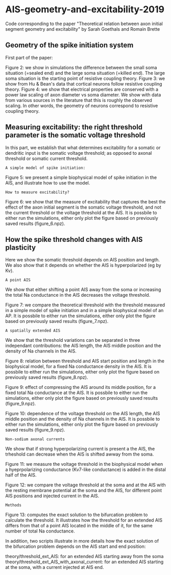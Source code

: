 # AIS-geometry-and-excitability-2019
Code corresponding to the paper "Theoretical relation between axon initial segment geometry and excitability" by Sarah Goethals and Romain Brette

## Geometry of the spike initiation system

First part of the paper:

Figure 2: we show in simulations the difference between the small soma situation (=sealed end) and
the large soma situation (=killed end). The large soma situation is the starting point of
resistive coupling theory.
Figure 3: we show from Hu & Bean's data that cortical neurons follow resistive coupling theory.
Figure 4: we show that electrical properties are conserved with a power law scaling
of axon diameter vs soma diameter. We show with data from various sources in the literature that this is roughly the
observed scaling. In other words, the geometry of neurons correspond to resistive coupling theory.

## Measuring excitability: the right threshold parameter is the somatic voltage threshold

In this part, we establish that what determines excitability for a somatic or dendritic input is
the somatic voltage threshold; as opposed to axonal threshold or somatic current threshold.

    A simple model of spike initiation:
Figure 5: we present a simple biophysical model of spike initiation in the AIS, and illustrate how to use the model.

    How to measure excitability?
Figure 6: we show that the measure of excitability that captures the best the effect of the axon initial segment is the somatic voltage threshold, 
and not the current threshold or the voltage threshold at the AIS. It is possbile to either run the simulations, 
either only plot the figure based on previously saved results (figure_6.npz).

## How the spike threshold changes with AIS plasticity

Here we show the somatic threshold depends on AIS position and length.
We also show that it depends on whether the AIS is hyperpolarized (eg by Kv).

    A point AIS

We show that either shifting a point AIS away from the soma or increasing the total Na conductance in the AIS decreases the voltage threshold.

Figure 7: we compare the theoretical threshold with the threshold measured in a simple model of spike initiation and in a simple biophysical model of an AP.
It is possbile to either run the simulations, either only plot the figure based on previously saved results (figure_7.npz).

    A spatially extended AIS

We show that the threshold variations can be separated in three independant contributions: 
the AIS length, the AIS middle position and the density of Na channels in the AIS.

Figure 8: relation between threshold and AIS start position and length in the biophysical model, for a fixed Na conductance density in the AIS. 
It is possbile to either run the simulations, either only plot the figure based on previously saved results (figure_8.npz).

Figure 9: effect of compressing the AIS around its middle position, for a fixed total Na conductance at the AIS. 
It is possbile to either run the simulations, either only plot the figure based on previously saved results (figure_9.npz).

Figure 10: dependence of the voltage threshold on the AIS length, the AIS middle position and the density of Na channels in the AIS.
It is possbile to either run the simulations, either only plot the figure based on previously saved results (figure_9.npz).

    Non-sodium axonal currents
    
We show that if strong hyperpolarizing current is present a the AIS, the trheshold can decrease when the AIS is shifted awway from the soma.

Figure 11: we measure the voltage threshold in the biophysical model when a hyeprpolarizing conductance (Kv7-like conductance) 
is added in the distal half of the AIS.

Figure 12: we compare the voltage threshold at the soma and at the AIS with the resting membrane potential at the soma and the AIS, 
for different point AIS positions and injected current in the AIS.

    Methods

Figure 13: computes the exact solution to the bifurcation problem to calculate the threshold. 
It illustrates how the threshold for an extended AIS differs from that of a point AIS located in the middle of it,
for the same number of total Na conductance.

In addition, two scripts illustrate in more details how the exact solution of the bifurcation problem depends on 
the AIS start and end position:

theory/threshold_ext_AIS: for an extended AIS starting away from the soma
theory/threshold_ext_AIS_with_axonal_current: for an extended AIS starting at the soma, with a current injected at AIS end.
